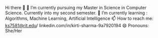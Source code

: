 Hi there 👋
🔭 I’m currently pursuing my Master in Science in Computer Science. Currently into my second semester.
🌱 I’m currently learning : Algorithms, Machine Learning, Artificial Intelligence
📫 How to reach me: ks7581@rit.edu/ linkedin.com/in/kirti-sharma-9a7920194
😄 Pronouns: She/Her
